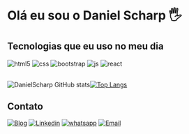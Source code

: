 # Olá eu sou o Daniel Scharp 🖐️

## Tecnologias que eu uso no meu dia

<div style="display: inline_block">
  <img align="center" alt="html5" src="https://img.shields.io/badge/HTML5-E34F26?style=for-the-badge&logo=html5&logoColor=white" />
  <img align="center" alt="css" src="https://img.shields.io/badge/CSS3-1572B6?style=for-the-badge&logo=css3&logoColor=white" />
  <img align="center" alt="bootstrap" src="https://img.shields.io/badge/Bootstrap-563D7C?style=for-the-badge&logo=bootstrap&logoColor=white" />
  <img align="center" alt="js" src="https://img.shields.io/badge/JavaScript-F7DF1E?style=for-the-badge&logo=javascript&logoColor=black" />
  <img align="center" alt="react" src="https://img.shields.io/badge/React-20232A?style=for-the-badge&logo=react&logoColor=61DAFB" />
</div><br/>

![DanielScharp GitHub stats](https://github-readme-stats.vercel.app/api?username=DanielScharp&show_icons=true&theme=dark)[![Top Langs](https://github-readme-stats.vercel.app/api/top-langs/?username=DanielScharp&layout=compact)](https://github.com/DanielScharp)

## Contato
[![Blog](https://img.shields.io/website?label=DanielScharp.me&style=for-the-badge&url=https://sujeitoprogramador.com/)](https://danielscharp.github.io/index.html)
[![Linkedin](https://img.shields.io/badge/LinkedIn-0077B5?style=for-the-badge&logo=linkedin&logoColor=white)](www.linkedin.com/in/daniel-scharp)
[![whatsapp](https://img.shields.io/badge/WhatsApp-25D366?style=for-the-badge&logo=whatsapp&logoColor=white)](https://api.whatsapp.com/send?phone=5511981889118&text=Ol%C3%A1%20Daniel%2C%20vim%20atrav%C3%A9s%20do%20seu%20Github!)
[![Email](https://img.shields.io/badge/Gmail-D14836?style=for-the-badge&logo=gmail&logoColor=white)](daniel.scharp@hotmail.com)
